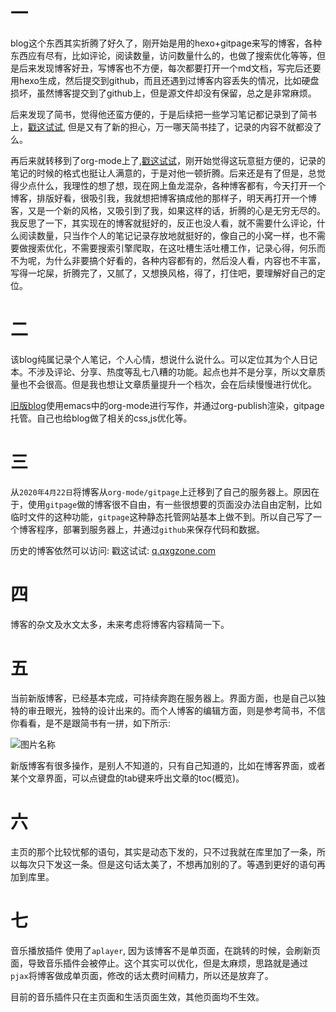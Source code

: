 # 一
blog这个东西其实折腾了好久了，刚开始是用的hexo+gitpage来写的博客，各种东西应有尽有，比如评论，阅读数量，访问数量什么的，也做了搜索优化等等，但是后来发现博客好丑，写博客也不方便，每次都要打开一个md文档，写完后还要用hexo生成，然后提交到github，而且还遇到过博客内容丢失的情况，比如硬盘损坏，虽然博客提交到了github上，但是源文件却没有保留，总之是非常麻烦。 

后来发现了简书，觉得他还蛮方便的，于是后续把一些学习笔记都记录到了简书上，[戳这试试](https://www.jianshu.com/u/9d0ce02a1b29), 但是又有了新的担心，万一哪天简书挂了，记录的内容不就都没了么。 

再后来就转移到了org-mode上了,[戳这试试](http://q.qxgzone.com)，刚开始觉得这玩意挺方便的，记录的笔记的时候的格式也挺让人满意的，于是对他一顿折腾。后来还是有了但是，总觉得少点什么，我理性的想了想，现在网上鱼龙混杂，各种博客都有，今天打开一个博客，排版好看，很吸引我，我就想把博客搞成他的那样子，明天再打开一个博客，又是一个新的风格，又吸引到了我，如果这样的话，折腾的心是无穷无尽的。 我反思了一下，其实现在的博客就挺好的，反正也没人看，就不需要什么评论，什么阅读数量，只当作个人的笔记记录存放地就挺好的，像自己的小窝一样，也不需要做搜索优化，不需要搜索引擎爬取，在这吐槽生活吐槽工作，记录心得，何乐而不为呢，为什么非要搞个好看的，各种内容都有的，然后没人看，内容也不丰富，写得一坨屎，折腾完了，又腻了，又想换风格，得了，打住吧，要理解好自己的定位。

# 二
该blog纯属记录个人笔记，个人心情，想说什么说什么。可以定位其为个人日记本。不涉及评论、分享、热度等乱七八糟的功能。起点也并不是分享，所以文章质量也不会很高。但是我也想让文章质量提升一个档次，会在后续慢慢进行优化。

[旧版blog](http://q.qxgzone.com)使用emacs中的org-mode进行写作，并通过org-publish渲染，gitpage托管。自己也给blog做了相关的css,js优化等。

# 三
从`2020年4月22日`将博客从`org-mode/gitpage`上迁移到了自己的服务器上。原因在于，使用`gitpage`做的博客很不自由，有一些很想要的页面没办法自由定制，比如临时文件的这种功能，`gitpage`这种静态托管网站基本上做不到。所以自己写了一个博客程序，部署到服务器上，并通过`github`来保存代码和数据。

历史的博客依然可以访问: 戳这试试: [q.qxgzone.com](http://q.qxgzone.com)

# 四
博客的杂文及水文太多，未来考虑将博客内容精简一下。

# 五
当前新版博客，已经基本完成，可持续奔跑在服务器上。界面方面，也是自己以独特的审丑眼光，独特的设计出来的。而个人博客的编辑方面，则是参考简书，不信你看看，是不是跟简书有一拼，如下所示:

![图片名称](https://www.qxgzone.com/static/img/upload/43dbab5844084bbfbcd69d51f6bda532.png)

新版博客有很多操作，是别人不知道的，只有自己知道的，比如在博客界面，或者某个文章界面，可以点键盘的tab键来呼出文章的toc(概览)。

# 六
主页的那个比较忧郁的语句，其实是动态下发的，只不过我就在库里加了一条，所以每次只下发这一条。但是这句话太美了，不想再加别的了。等遇到更好的语句再加到库里。

# 七
音乐播放插件 使用了`aplayer`, 因为该博客不是单页面，在跳转的时候，会刷新页面，导致音乐插件会被停止。这个其实可以优化，但是太麻烦，思路就是通过`pjax`将博客做成单页面，修改的话太费时间精力，所以还是放弃了。

目前的音乐插件只在主页面和生活页面生效，其他页面均不生效。